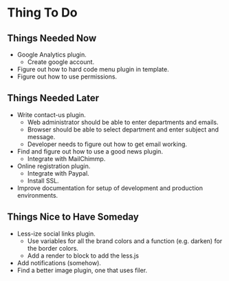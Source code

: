 Thing To Do
===========

Things Needed Now
-----------------

* Google Analytics plugin.
  - Create google account.
* Figure out how to hard code menu plugin in template.
* Figure out how to use permissions.

Things Needed Later
-------------------

* Write contact-us plugin.
  - Web administrator should be able to enter departments and emails.
  - Browser should be able to select department and enter subject and message.
  - Developer needs to figure out how to get email working.
* Find and figure out how to use a good news plugin.
  - Integrate with MailChimmp.
* Online registration plugin.
  - Integrate with Paypal.
  - Install SSL.
* Improve documentation for setup of development and production environments.

Things Nice to Have Someday
--------------------------

* Less-ize social links plugin.
  - Use variables for all the brand colors and a function (e.g. darken) for the border colors.
  - Add a render to block to add the less.js
* Add notifications (somehow).
* Find a better image plugin, one that uses filer.
